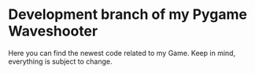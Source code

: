 # Development branch of my Pygame Waveshooter
Here you can find the newest code related to my Game. Keep in mind, everything is subject to change.

